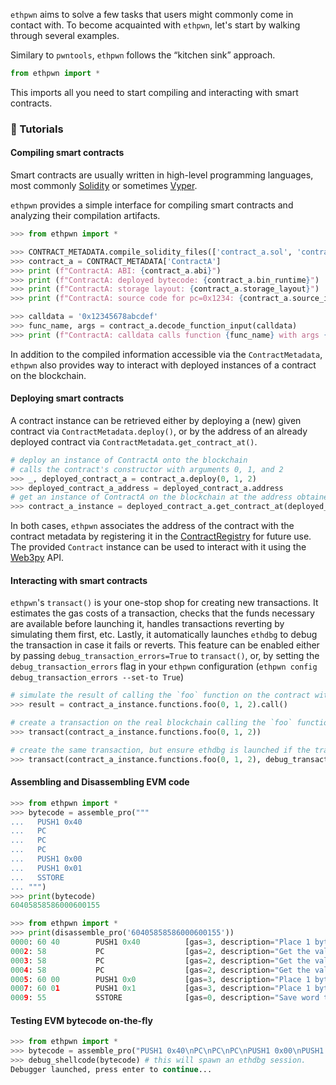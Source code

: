 
`ethpwn` aims to solve a few tasks that users might commonly come in contact with.
To become acquainted with `ethpwn`, let's start by walking through several examples.

Similary to `pwntools`, `ethpwn` follows the “kitchen sink” approach.

```python
from ethpwn import *
```

This imports all you need to start compiling and interacting with smart contracts.

### 🐥 Tutorials

#### Compiling smart contracts

Smart contracts are usually written in high-level programming languages, most commonly [Solidity](https://soliditylang.org/) or sometimes [Vyper](https://vyper.readthedocs.io/en/stable/).

`ethpwn` provides a simple interface for compiling smart contracts and analyzing their compilation artifacts.

```python
>>> from ethpwn import *

>>> CONTRACT_METADATA.compile_solidity_files(['contract_a.sol', 'contract_b.sol'])
>>> contract_a = CONTRACT_METADATA['ContractA']
>>> print (f"ContractA: ABI: {contract_a.abi}")
>>> print (f"ContractA: deployed bytecode: {contract_a.bin_runtime}")
>>> print (f"ContractA: storage layout: {contract_a.storage_layout}")
>>> print (f"ContractA: source code for pc=0x1234: {contract_a.source_info_for_pc(0x1234)}")

>>> calldata = '0x12345678abcdef'
>>> func_name, args = contract_a.decode_function_input(calldata)
>>> print (f"ContractA: calldata calls function {func_name} with args {args}")
```

In addition to the compiled information accessible via the `ContractMetadata`, `ethpwn` also provides way to interact with deployed instances of a contract on the blockchain.

#### Deploying smart contracts

A contract instance can be retrieved either by deploying a (new) given contract via `ContractMetadata.deploy()`, or by the address of an already deployed contract via `ContractMetadata.get_contract_at()`.

```python
# deploy an instance of ContractA onto the blockchain
# calls the contract's constructor with arguments 0, 1, and 2
>>> _, deployed_contract_a = contract_a.deploy(0, 1, 2)
>>> deployed_contract_a_address = deployed_contract_a.address
# get an instance of ContractA on the blockchain at the address obtained at the step before
>>> contract_a_instance = deployed_contract_a.get_contract_at(deployed_contract_a_address)
```

In both cases, `ethpwn` associates the address of the contract with the contract metadata by registering it in the [ContractRegistry](/ethpwn/ethpwn/global_state/#contractregistry) for future use.
The provided `Contract` instance can be used to interact with it using the [Web3py](https://web3py.readthedocs.io/en/stable/) API.

#### Interacting with smart contracts

`ethpwn`'s `transact()` is your one-stop shop for creating new transactions.
It estimates the gas costs of a transaction, checks that the funds necessary are available before launching it,
handles transactions reverting by simulating them first, etc.
Lastly, it automatically launches `ethdbg` to debug the transaction in case it fails or reverts. This feature can be enabled either by passing `debug_transaction_errors=True` to `transact()`, or, by setting the `debug_transaction_errors` flag in your `ethpwn` configuration (`ethpwn config debug_transaction_errors --set-to True`)

```python
# simulate the result of calling the `foo` function on the contract with arguments 0, 1, and 2
>>> result = contract_a_instance.functions.foo(0, 1, 2).call()

# create a transaction on the real blockchain calling the `foo` function on the contract with arguments 0, 1, and 2
>>> transact(contract_a_instance.functions.foo(0, 1, 2))

# create the same transaction, but ensure ethdbg is launched if the transaction fails or reverts
>>> transact(contract_a_instance.functions.foo(0, 1, 2), debug_transaction_errors=True)
```

#### Assembling and Disassembling EVM code

```python
>>> from ethpwn import *
>>> bytecode = assemble_pro("""
...   PUSH1 0x40
...   PC
...   PC
...   PC
...   PUSH1 0x00
...   PUSH1 0x01
...   SSTORE
... """)
>>> print(bytecode)
60405858586000600155
```

```python
>>> from ethpwn import *
>>> print(disassemble_pro('60405858586000600155'))
0000: 60 40        PUSH1 0x40          [gas=3, description="Place 1 byte item on stack."]
0002: 58           PC                  [gas=2, description="Get the value of the program counter prior to the increment."]
0003: 58           PC                  [gas=2, description="Get the value of the program counter prior to the increment."]
0004: 58           PC                  [gas=2, description="Get the value of the program counter prior to the increment."]
0005: 60 00        PUSH1 0x0           [gas=3, description="Place 1 byte item on stack."]
0007: 60 01        PUSH1 0x1           [gas=3, description="Place 1 byte item on stack."]
0009: 55           SSTORE              [gas=0, description="Save word to storage."]
```


#### Testing EVM bytecode on-the-fly

```python
>>> from ethpwn import *
>>> bytecode = assemble_pro("PUSH1 0x40\nPC\nPC\nPC\nPUSH1 0x00\nPUSH1 0x01\nSSTORE\n")
>>> debug_shellcode(bytecode) # this will spawn an ethdbg session.
Debugger launched, press enter to continue...
```